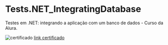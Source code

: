 # Tests.NET_IntegratingDatabase
Testes em .NET: integrando a aplicação com um banco de dados - Curso da Alura.


<img src="https://cursos.alura.com.br/certificate/47d4937b-6e9d-405d-847d-abafa3b94243" alt="certificado"/> 
<a href="https://cursos.alura.com.br/certificate/47d4937b-6e9d-405d-847d-abafa3b94243"> link certificado </a>
